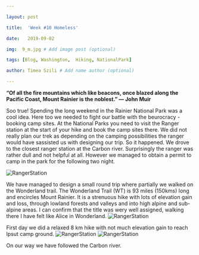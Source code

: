 ```yaml
---

layout: post

title:  'Week #10 Homeless'

date:   2019-09-02

img:  9_m.jpg # Add image post (optional)

tags: [Blog, Washington,  Hiking, NationalPark]

author: Timea Szili # Add name author (optional)

---
```




**“Of all the fire mountains which like beacons, once blazed along the Pacific Coast, Mount Rainier is the noblest.” — John Muir**


Soo true! Spending the long weekend in the Rainier National Park was a cool idea. 
Here too we needed to fight our battle with the beurocracy - booking camp sites. At the National Parks you need to visit the Ranger station at the start of your hike and book the camp sites there. We did not really plan our trek as depending on the camping possibilities the ranger would have sassisted us with designing our trip. So it happened. We drove to the closest ranger station at the Carbon river. Surprisingly the ranger was rather dull and not helpful at all. 
However we managed to obtain a permit to camp in the park for the following two night. 

![RangerStation]({{site.baseurl}}/assets/img/9_1.jpg) 

We have managed to design a small round trip where partially we walked on the Wonderland trail. The Wonderland Trail (WT) is 93 miles (150kms) long and encircles Mount Rainier. It is a strenuous hike with lots of elevation gain and loss, through lowland forests and valleys and into high alpine and sub-alpine areas.
I can confirm that the title was wery well assigned, walking there I have felt like Alice in Wonderland.
![RangerStation]({{site.baseurl}}/assets/img/9_17.jpg) 

First day we did a relaxed 8 km hike with not much elevation gain to reach Ipsut camp ground. 
![RangerStation]({{site.baseurl}}/assets/img/9_33.jpg) 
![RangerStation]({{site.baseurl}}/assets/img/9_16.jpg) 

On our way we have followed the Carbon river.
